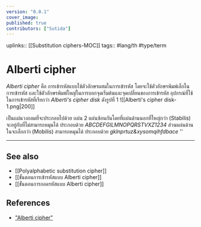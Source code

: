 ```yaml
---
version: "0.0.1"
cover_image:
published: true
contributors: ["Sutida"]
---
```

uplinks:: [[Substitution ciphers-MOC]]
tags:: #lang/th #type/term 

# Alberti cipher
 *Alberti cipher* คือ การเข้ารหัสแบบใช้ตัวอักษรผสมในการเข้ารหัส โดยจะใช้ตัวอักษรพิมพ์เล็กในการเข้ารหัส เเละใช้ตัวอักษรพิมพ์ใหญ่ในการบอกจุดเริ่มต้นและจุดเปลี่ยนของการเข้ารหัส อุปกรณ์ที่ใช้ในการเข้ารหัสที่เรียกว่า *Alberti's cipher disk* ดังรูปที่ 1
![[Alberti's cipher disk-1.png|200]]

เป็นเเผ่นวงกลมที่จะประกอบไปด้วย เเผ่น 2 แผ่นซ้อนกันโดยที่เเผ่นด้านนอกที่ใหญ่กว่า (Stabilis) จะอยู่กับที่ไม่สามารถหมุนได้ ประกอบด้วย *ABCDEFGILMNOPQRSTVXZ1234* ส่วนแผ่นด้านในจะเล็กกว่า (Mobilis) สามารถหมุนได้ ประกอบด้วย *gklnprtuz&xysomqihfdbace*  ''

---
## See also
- [[Polyalphabetic substitution cipher]]
- [[ขั้นตอนการเข้ารหัสแบบ Alberti cipher]]
- [[ขั้นตอนการถอดรหัสแบบ Alberti cipher]]
## References
- ["Alberti cipher"](https://vcrypto.tonyo.info/venetian_crypto/website/index.php/alberti)
 
 
 
 
 


